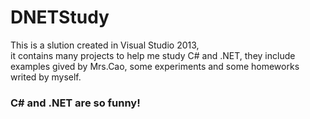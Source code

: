 # DNETStudy
This is a slution created in Visual Studio 2013,  
it contains many projects to help me study C# and .NET,
they include examples gived by Mrs.Cao, some experiments and some homeworks writed by myself.

### C# and .NET are so funny!